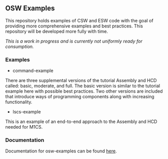 ## OSW Examples
This repository holds examples of CSW and ESW code with the goal of providing more comprehensive examples 
and best practices. This repository will be developed more fully with time.

*This is a work in progress and is currently not uniformly ready for consumption.*

### Examples

* command-example

There are three supplemental versions of the tutorial Assembly and HCD called: basic, moderate, and full. The
basic version is similar to the tutorial example here with possible best practices. Two other versions are included that introduce
ways of programming components along with increasing functionality.

* lscs-example

This is an example of an end-to-end approach to the Assembly and HCD needed for M1CS.

### Documentation

Documentation for osw-examples can be found [here](https://tmtsoftware.github.io/osw-examples).


